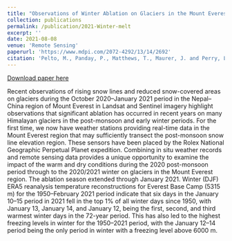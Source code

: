 ```yaml
---
title: "Observations of Winter Ablation on Glaciers in the Mount Everest Region in 2020–2021"
collection: publications
permalink: /publication/2021-Winter-melt
excerpt: ''
date: 2021-08-08
venue: 'Remote Sensing'
paperurl: 'https://www.mdpi.com/2072-4292/13/14/2692'
citation: 'Pelto, M., Panday, P., Matthews, T., Maurer, J. and Perry, L.B.. (2021). &quot;Observations of Winter Ablation on Glaciers in the Mount Everest Region in 2020–2021.&quot; <i>Remote Sensing 1</i>. 13(14).'
---
```


[Download paper here](http://prajjwalpanday.github.io/files/pdf/Pelto_Panday_et_al_2021.pdf)

Recent observations of rising snow lines and reduced snow-covered areas on glaciers during the October 2020–January 2021 period in the Nepal–China region of Mount Everest in Landsat and Sentinel imagery highlight observations that significant ablation has occurred in recent years on many Himalayan glaciers in the post-monsoon and early winter periods. For the first time, we now have weather stations providing real-time data in the Mount Everest region that may sufficiently transect the post-monsoon snow line elevation region. These sensors have been placed by the Rolex National Geographic Perpetual Planet expedition. Combining in situ weather records and remote sensing data provides a unique opportunity to examine the impact of the warm and dry conditions during the 2020 post-monsoon period through to the 2020/2021 winter on glaciers in the Mount Everest region. The ablation season extended through January 2021. Winter (DJF) ERA5 reanalysis temperature reconstructions for Everest Base Camp (5315 m) for the 1950–February 2021 period indicate that six days in the January 10–15 period in 2021 fell in the top 1% of all winter days since 1950, with January 13, January 14, and January 12, being the first, second, and third warmest winter days in the 72-year period. This has also led to the highest freezing levels in winter for the 1950–2021 period, with the January 12–14 period being the only period in winter with a freezing level above 6000 m.
